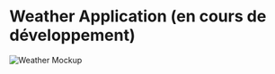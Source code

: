 # Weather Application (en cours de développement)

![Weather Mockup](http://i.imgur.com/jjEKzXF.jpg)
